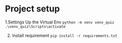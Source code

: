 
# Project setup
1.Settings Up the Virtual Env
`python -m venv venv_quiz`
`.\venv_quiz\Scripts\activate`

2. Install requirement
`pip install -r requirements.txt`